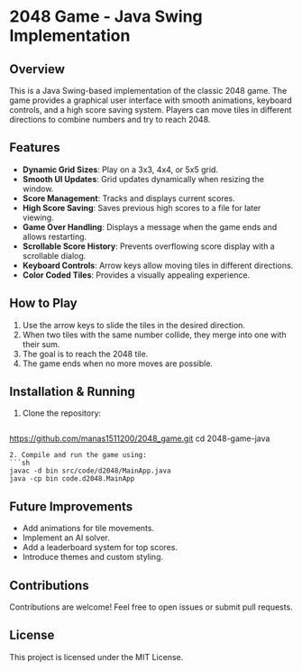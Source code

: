 # 2048 Game - Java Swing Implementation

## Overview
This is a Java Swing-based implementation of the classic 2048 game. The game provides a graphical user interface with smooth animations, keyboard controls, and a high score saving system. Players can move tiles in different directions to combine numbers and try to reach 2048.

## Features
- **Dynamic Grid Sizes**: Play on a 3x3, 4x4, or 5x5 grid.
- **Smooth UI Updates**: Grid updates dynamically when resizing the window.
- **Score Management**: Tracks and displays current scores.
- **High Score Saving**: Saves previous high scores to a file for later viewing.
- **Game Over Handling**: Displays a message when the game ends and allows restarting.
- **Scrollable Score History**: Prevents overflowing score display with a scrollable dialog.
- **Keyboard Controls**: Arrow keys allow moving tiles in different directions.
- **Color Coded Tiles**: Provides a visually appealing experience.

## How to Play
1. Use the arrow keys to slide the tiles in the desired direction.
2. When two tiles with the same number collide, they merge into one with their sum.
3. The goal is to reach the 2048 tile.
4. The game ends when no more moves are possible.

## Installation & Running
1. Clone the repository:
   ```sh
https://github.com/manas1511200/2048_game.git
cd 2048-game-java
   ```
2. Compile and run the game using:
   ```sh
   javac -d bin src/code/d2048/MainApp.java
   java -cp bin code.d2048.MainApp
   ```

## Future Improvements
- Add animations for tile movements.
- Implement an AI solver.
- Add a leaderboard system for top scores.
- Introduce themes and custom styling.

## Contributions
Contributions are welcome! Feel free to open issues or submit pull requests.

## License
This project is licensed under the MIT License.

